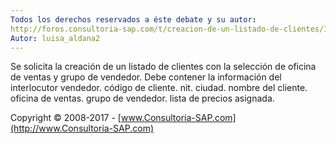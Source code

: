 ```yaml
---
Todos los derechos reservados a éste debate y su autor:
http://foros.consultoria-sap.com/t/creacion-de-un-listado-de-clientes/13891
Autor: luisa_aldana2 
---
```


Se solicita la creación de un listado de clientes con la selección de oficina de ventas y grupo de vendedor. Debe contener la información del interlocutor vendedor. código de cliente. nit. ciudad. nombre del cliente. oficina de ventas. grupo de vendedor. lista de precios asignada.


Copyright © 2008-2017 - [www.Consultoria-SAP.com](http://www.Consultoria-SAP.com)
